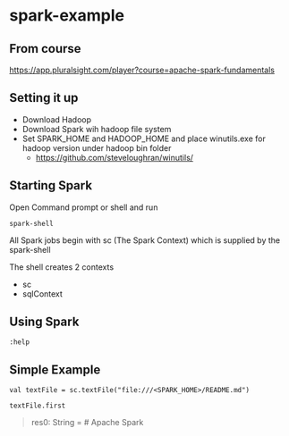 # spark-example

## From course 
https://app.pluralsight.com/player?course=apache-spark-fundamentals

## Setting it up

* Download Hadoop
* Download Spark wih hadoop file system
* Set SPARK_HOME and HADOOP_HOME and place winutils.exe for hadoop version under hadoop bin folder
  * https://github.com/steveloughran/winutils/


## Starting Spark
 Open Command prompt or shell and run 
 
 ``` 
 spark-shell
 ```

All Spark jobs begin with sc (The Spark Context) which is supplied by the spark-shell

The shell creates 2 contexts
* sc 
* sqlContext
 
## Using Spark
 
 ``` 
 :help
 ```
 
## Simple Example
 
 ```
 val textFile = sc.textFile("file:///<SPARK_HOME>/README.md")
 ```
 
 ```
 textFile.first
 ```
 
 > res0: String = # Apache Spark
